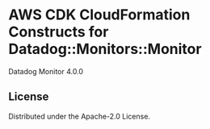 # AWS CDK CloudFormation Constructs for Datadog::Monitors::Monitor

Datadog Monitor 4.0.0

## License

Distributed under the Apache-2.0 License.
